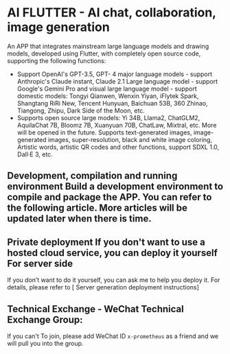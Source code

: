 # AI FLUTTER - AI chat, collaboration, image generation

An APP that integrates mainstream large language models and drawing models, developed using Flutter, with completely open source code, supporting the following functions:

- Support OpenAI's GPT-3.5, GPT- 4 major language models - support Anthropic's Claude instant, Claude 2.1 Large language model - support Google's Gemini Pro and visual large language model - support domestic models: Tongyi Qianwen, Wenxin Yiyan, iFlytek Spark, Shangtang RiRi New, Tencent Hunyuan, Baichuan 53B, 360 Zhinao, Tiangong, Zhipu, Dark Side of the Moon, etc.
- Supports open source large models: Yi 34B, Llama2, ChatGLM2, AquilaChat 7B, Bloomz 7B, Xuanyuan 70B, ChatLaw, Mixtral, etc. More will be opened in the future. Supports text-generated images, image-generated images, super-resolution, black and white image coloring, Artistic words, artistic QR codes and other functions, support SDXL 1.0, Dall·E 3, etc.


## Development, compilation and running environment Build a development environment to compile and package the APP. You can refer to the following article. More articles will be updated later when there is time. 

## Private deployment If you don't want to use a hosted cloud service, you can deploy it yourself For server side

If you don’t want to do it yourself, you can ask me to help you deploy it. For details, please refer to [ Server generation deployment instructions]

## Technical Exchange - WeChat Technical Exchange Group:


If you can't To join, please add WeChat ID `x-prometheus` as a friend and we will pull you into the group.

